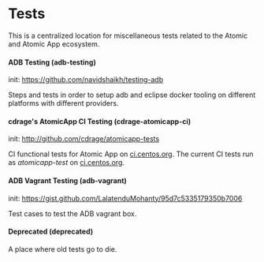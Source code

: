 # Tests
This is a centralized location for miscellaneous tests related to the Atomic and Atomic App ecosystem.

#### ADB Testing  (adb-testing)
init: https://github.com/navidshaikh/testing-adb

Steps and tests in order to setup adb and eclipse docker tooling on different platforms with different providers.

#### cdrage's AtomicApp CI Testing (cdrage-atomicapp-ci)
init: http://github.com/cdrage/atomicapp-tests

CI functional tests for Atomic App on [ci.centos.org](https://ci.centos.org/view/AtomicApp/). 
The current CI tests run as *atomicapp-test* on [ci.centos.org](https://ci.centos.org/view/AtomicApp/).

#### ADB Vagrant Testing (adb-vagrant)
init: https://gist.github.com/LalatenduMohanty/95d7c5335179350b7006

Test cases to test the ADB vagrant box.

#### Deprecated (deprecated)
A place where old tests go to die.

